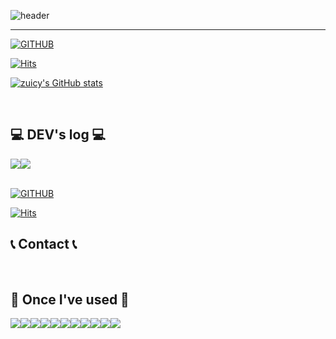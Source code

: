 



<div align="left">
  
![header](https://capsule-render.vercel.app/api?type=waving&color=timeGradient&text=Welcome%20to%20zuicy99's%20GitHub%20👋&animation=&fontSize=35&fontAlignY=40&fontAlign=50&height=250)


---
  
[![GITHUB](https://hits.seeyoufarm.com/api/count/incr/badge.svg?url=https%3A%2F%2Fgithub.com%2Fjiholee0&count_bg=%23F29494&title_bg=%232F2E2E&icon=github.svg&icon_color=%23FFFFFF&title=GITHUB&edge_flat=false)](https://github.com/zuicy99)

[![Hits](https://hits.seeyoufarm.com/api/count/incr/badge.svg?url=https%3A%2F%2Fgithub.com%2Fgjbae1212%2Fhit-counter&count_bg=%2379C83D&title_bg=%23000000&icon=notion.svg&icon_color=%23E7E7E7&title=Notion&edge_flat=false)](https://romantic-fright-7a8.notion.site/81f22e541fe24ae5ae7bb07392ad662c)


[![zuicy's GitHub stats](https://github-readme-stats.vercel.app/api?username=zuicy99&include_all_commits=true&theme=nord&hide_border=true&count_private=true)](https://github.com/zuicy99/github-readme-stats)
 
<br>

## 💻 DEV's log 💻
<div style="display:flex; flex-direction:row;">
    <a href="https://romantic-fright-7a8.notion.site/81f22e541fe24ae5ae7bb07392ad662c">
        <img src="https://img.shields.io/badge/Notion-9999FF?style=for-the-badge&logo=Notion&logoColor=white"> 
    </a>
    <a href="mailto:k.zuicy@gmail.com">
        <img src="https://img.shields.io/badge/Mail-EA4335?style=for-the-badge&logo=Gmail&logoColor=white"> 
    </a>  
</div><br>

[![GITHUB](https://hits.seeyoufarm.com/api/count/incr/badge.svg?url=https%3A%2F%2Fgithub.com%2Fjiholee0&count_bg=%23F29494&title_bg=%232F2E2E&icon=github.svg&icon_color=%23FFFFFF&title=GITHUB&edge_flat=false)](https://github.com/zuicy99)

[![Hits](https://hits.seeyoufarm.com/api/count/incr/badge.svg?url=https%3A%2F%2Fgithub.com%2Fgjbae1212%2Fhit-counter&count_bg=%2379C83D&title_bg=%23000000&icon=notion.svg&icon_color=%23E7E7E7&title=Notion&edge_flat=false)](https://romantic-fright-7a8.notion.site/81f22e541fe24ae5ae7bb07392ad662c)

 
## 📞 Contact 📞
<div style="display:flex; flex-direction:row;">

</div><br>
    
## 🔨 Once I've used 🔨
<div style="display:flex; flex-direction:row;">
 <img src="https://img.shields.io/badge/React-61DAFB?style=flat&logo=react&logoColor=white" />
     <img src="https://img.shields.io/badge/Node.js-339933?style=flat&for-the-badge&logo=Node.js&logoColor=white">
    <img src="https://img.shields.io/badge/axios-5A29E4?style=flat&logo=axios&logoColor=white" />
    <img src="https://img.shields.io/badge/JavaScript-F7DF1E?style=flat&logo=JavaScript&logoColor=white" />
    <img src="https://img.shields.io/badge/typescript-3178C6?style=flat&for-the-badge&logo=typescript&logoColor=white">
    <img src="https://img.shields.io/badge/StyledComponents-DB7093?style=flat&logo=styledcomponents&logoColor=white" />
    <img src="https://img.shields.io/badge/Sass-CC6699?style=flat&for-the-badge&logo=Sass&logoColor=white">
    <img src="https://img.shields.io/badge/CSS3-1572B6?style=flat&logo=CSS3&logoColor=white" />
    <img src="https://img.shields.io/badge/HTML5-E34F26?style=flat&logo=HTML5&logoColor=white" />
    <img src="https://img.shields.io/badge/Ant Design-0170FE?style=flat&for-the-badge&logo=Ant Design&logoColor=white">
    <img src="https://img.shields.io/badge/Swiper-6332F6?style=flat&for-the-badge&logo=Swiper&logoColor=white">
    <br />
    
</div>
   
</div><br>
</div>


